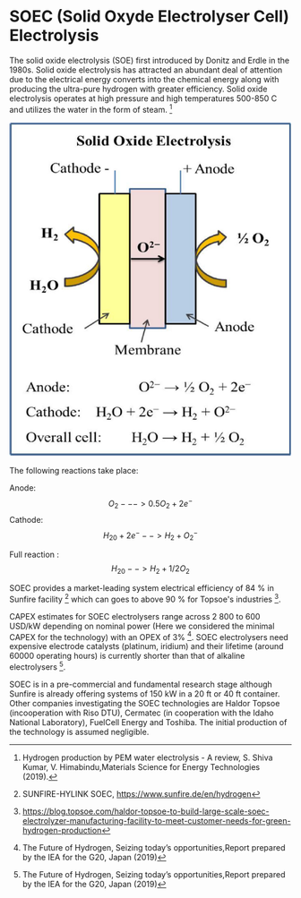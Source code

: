 # SOEC (Solid Oxyde Electrolyser Cell) Electrolysis

The solid oxide electrolysis (SOE) first introduced by Donitz and Erdle in the 1980s. Solid oxide electrolysis has attracted an abundant deal of attention due to the electrical energy converts into the chemical energy along with producing the ultra-pure hydrogen with greater efficiency. Solid oxide electrolysis operates at high pressure and high temperatures 500-850 C and utilizes the water in the form of steam. [^1] 

![](SOEC.PNG) 



The following reactions take place:

Anode: $$O_2-  --> 0.5 O_2 + 2 e^-$$
Cathode: $$H_20 + 2 e^-  --> H_2 +O_2^-$$


Full reaction : $$H_20 --> H_2 + 1/2O_2$$

SOEC provides a market-leading system electrical efficiency of 84 % in Sunfire facility [^2] which can goes to above 90 % for Topsoe's industries [^3].

CAPEX estimates for SOEC electrolysers range across 2 800 to 600 USD/kW depending on nominal power (Here we considered the minimal CAPEX for the technology) with an OPEX of 3% [^4].
SOEC electrolysers need expensive electrode catalysts (platinum, iridium) and their lifetime (around 60000 operating hours) is currently shorter than that of alkaline electrolysers [^4].

SOEC is in a pre-commercial and fundamental research stage although Sunfire is already offering systems of 150 kW in a 20 ft or 40 ft
container. Other companies investigating the SOEC technologies are Haldor Topsoe (incooperation with Riso DTU), Cermatec (in cooperation with the
Idaho National Laboratory), FuelCell Energy and Toshiba. The initial production of the technology is assumed negligible. 

[^1]: Hydrogen production by PEM water electrolysis - A review, S. Shiva Kumar, V. Himabindu,Materials Science for Energy Technologies (2019).

[^2]: SUNFIRE-HYLINK SOEC, https://www.sunfire.de/en/hydrogen

[^3]: https://blog.topsoe.com/haldor-topsoe-to-build-large-scale-soec-electrolyzer-manufacturing-facility-to-meet-customer-needs-for-green-hydrogen-production

[^4]: The Future of Hydrogen, Seizing today’s opportunities,Report prepared by the IEA for the G20, Japan (2019)